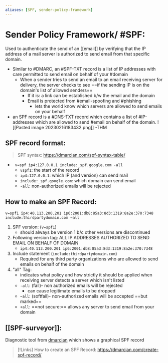 ```yaml
---
aliases: [SPF, sender-policy-framework]
---
```

# Sender Policy Framework/ #SPF:
Used to authenticate the send of an [[email]] by verifying that the IP address of a mail server is authorized to send email from that specific domain.
- Similar to #DMARC, an #SPF-TXT record is a list of IP addresses with care permitted to send email on behalf of your #domain 
	- When a sender tries to send an email to an email receiving server for delivery, the server checks to see ==if the sending IP is on the domain's list of allowed senders==
		- If it is: a link can be established b/w the email and the domain
		- Email is protected from #email-spoofing and #phishing 
			- lets the world know which servers are allowed to send emails on your behalf
- an SPF record is a #DNS-TXT record which contains a list of #IP-addresses which are allowed to send #email on behalf of the domain.
![[Pasted image 20230216183432.png]]
-THM

## SPF record format:
> SPF syntax: https://dmarcian.com/spf-syntax-table/
- `` v=spf ip4:127.0.0.1 include:_spf.google.com -all``
	- `vspf1`: the start of the record
	- `ip4:127.0.0.1`: which IP (and version) can send mail
	- `include:_spf.google.com`: which domain can send email
	- `-all`: non-authorized emails will be rejected


## How to make an SPF Record:
```
v=spf1 ip4:40.113.200.201 ip6:2001:db8:85a3:8d3:1319:8a2e:370:7348 include:thirdpartydomain.com ~all
```
1. SPF version: (``v=spf1``)
	- should always be version 1 b/c other versions are discontinued
2. Following version tag: ALL IP ADDRESSES AUTHORIZED TO SEND EMAIL ON BEHALF OF DOMAIN
	- `ip4:40.113.200.201 ip6:2001:db8:85a3:8d3:1319:8a2e:370:7348`
3. Include statement (`include:thirdpartydomain.com`)
	- Required for any third party organizations who are allowed to send emails on behalf of the domain
4. "all" Tag:
	- indicates what policy and how strictly it should be applied when receiving server detects a server which isn't listed
	- `-all`: (fail)- non authorized emails will be rejected
		- can cause legitimate emails to be dropped
	- `~all`: (softfail)- non-authorized emails will be accepted ==but marked==
	- `+all`: ==not secure:== allows any server to send email from your domain 

## [[SPF-surveyor]]:
Diagnostic tool from [dmarcian](https://dmarcian.com) which shows a graphical SPF record

>[!Links]
>How to create an SPF Record:
>https://dmarcian.com/create-spf-record/


